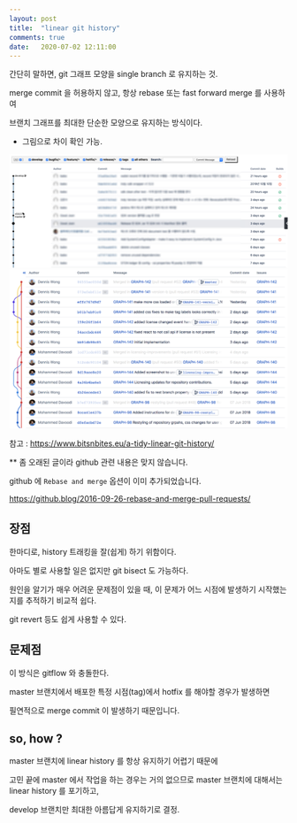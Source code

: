 ```yaml
---
layout: post
title:  "linear git history"
comments: true
date:   2020-07-02 12:11:00
---
```



간단히 말하면, git 그래프 모양을 single branch 로 유지하는 것.

merge commit 을 허용하지 않고, 항상 rebase 또는 fast forward merge 를 사용하여

브랜치 그래프를 최대한 단순한 모양으로 유지하는 방식이다.

 

* 그림으로 차이 확인 가능.

![](/images/2020-07-02/01-linear.png)
![](/images/2020-07-02/02-non-linear.png) 



참고 : https://www.bitsnbites.eu/a-tidy-linear-git-history/

** 좀 오래된 글이라 github 관련 내용은 맞지 않습니다.

github 에 `Rebase and merge` 옵션이 이미 추가되었습니다.

https://github.blog/2016-09-26-rebase-and-merge-pull-requests/

 

## 장점

한마디로, history 트래킹을 잘(쉽게) 하기 위함이다.

아마도 별로 사용할 일은 없지만 git bisect 도 가능하다.

원인을 알기가 매우 어려운 문제점이 있을 때, 이 문제가 어느 시점에 발생하기 시작했는 지를 추적하기 비교적 쉽다.

git revert 등도 쉽게 사용할 수 있다.

 

 

## 문제점

이 방식은 gitflow 와 충돌한다.

master 브랜치에서 배포한 특정 시점(tag)에서 hotfix 를 해야할 경우가 발생하면

필연적으로 merge commit 이 발생하기 때문입니다.

 

 

## so, how ?

master 브랜치에 linear history 를 항상 유지하기 어렵기 때문에

고민 끝에 master 에서 작업을 하는 경우는 거의 없으므로 master 브랜치에 대해서는 linear history 를 포기하고,

develop 브랜치만 최대한 아름답게 유지하기로 결정.

